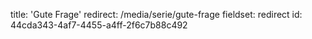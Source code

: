 title: 'Gute Frage'
redirect: /media/serie/gute-frage
fieldset: redirect
id: 44cda343-4af7-4455-a4ff-2f6c7b88c492
